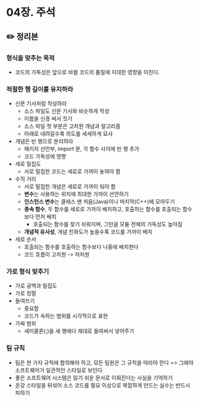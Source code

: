 # 04장. 주석

## ✏️ 정리본

### 형식을 맞추는 목적
- 코드의 가독성은 앞으로 바뀔 코드의 품질에 지대한 영향을 미친다.

### 적절한 행 길이를 유지하라
- 신문 기사처럼 작성하라
  - 소스 파일도 신문 기사와 비슷하게 작성
  - 이름을 신경 써서 짓기
  - 소스 파일 첫 부분은 고차원 개념과 알고리즘
  - 아래로 내려갈수록 의도를 세세하게 묘사
- 개념은 빈 행으로 분리하라
  - 패키지 선언부, import 문, 각 함수 사이에 빈 행 추가
  - 코드 가독성에 영향
- 세로 밀집도
  - 서로 밀접한 코드는 세로로 가까이 놓여야 함
- 수직 거리
  - 서로 밀접한 개념은 세로로 가까이 둬야 함
  - **변수**는 사용하는 위치에 최대한 가까이 선언하기
  - **인스턴스 변수**는 클래스 맨 처음(Java)이나 마지막(C++)에 모아두기
  - **종속 함수**, 두 함수를 세로로 가까이 배치하고, 호출하는 함수를 호출되는 함수보다 먼저 배치
    - 호출되는 함수를 찾기 쉬워지며, 그만큼 모듈 전체의 가독성도 높아짐
  - **개념적 유사성**, 개념 친화도가 높을수록 코드를 가까이 배치
- 세로 순서
  - 호출되는 함수를 호출하는 함수보다 나중에 배치한다
  - 코드 흐름이 고차원 -> 저차원

### 가로 형식 맞추기
- 가로 공백과 밀집도
- 가로 정렬
- 들여쓰기
  - 중요함
  - 코드가 속하는 범위를 시각적으로 표현
- 가짜 범위
  - 세미콜론(;)을 새 행에다 제대로 들여써서 넣어주기

### 팀 규칙
- 팀은 한 가지 규칙에 합의해야 하고, 모든 팀원은 그 규칙을 따라야 한다 => 그래야 소프트웨어가 일관적인 스타일로 보인다
- 좋은 소프트웨어 시스템은 읽기 쉬운 문서로 이뤄진다는 사실을 기억하기
- 온갖 스타일을 뒤섞어 소스 코드를 필요 이상으로 복잡하게 만드는 실수는 반드시 피하기